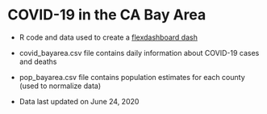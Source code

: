 # COVID-19 in the CA Bay Area

* R code and data used to create a [flexdashboard dash](https://www.jackjleescience.com/dataviz/covid19_bayarea.html)

* covid_bayarea.csv file contains daily information about COVID-19 cases and deaths

* pop_bayarea.csv file contains population estimates for each county (used to normalize data)

* Data last updated on June 24, 2020
